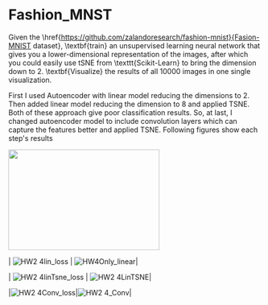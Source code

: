 # Fashion_MNST

Given the \href{https://github.com/zalandoresearch/fashion-mnist}{Fasion-MNIST dataset}, \textbf{train} an unsupervised learning neural network that gives you a lower-dimensional representation of the images, after which you could easily use tSNE from \texttt{Scikit-Learn} to bring the dimension down to 2. \textbf{Visualize} the results of all 10000 images in one single visualization.


First I used Autoencoder with linear model reducing the dimensions to 2. Then added linear model reducing the dimension to 8 and applied TSNE. Both of these approach give poor classification results. So, at last, I changed autoencoder model to include convolution layers which can capture the features better and applied TSNE. Following figures show each step's results 



<img src="https://user-images.githubusercontent.com/57395643/233425046-378293ca-0ae5-4c6c-bd69-480efddad9e3.png" width=300 height=200 alt="">


| ![HW2 4lin_loss](https://user-images.githubusercontent.com/57395643/233425046-378293ca-0ae5-4c6c-bd69-480efddad9e3.png)  | ![HW4Only_linear](https://user-images.githubusercontent.com/57395643/233425090-c98509d9-54b8-492b-98da-5cebc327c9f5.png)|


| ![HW2 4linTsne_loss](https://user-images.githubusercontent.com/57395643/233425151-5b068830-6308-4528-82c4-24dcf9803102.png)  | ![HW2 4LinTSNE](https://user-images.githubusercontent.com/57395643/233425219-a6820f15-00f7-4c51-8132-392ad1f578ef.png)|
 
 
 |![HW2 4Conv_loss](https://user-images.githubusercontent.com/57395643/233425443-5d32e070-9b17-44ee-8f02-2f9bfdb354e0.png)|![HW2 4_Conv](https://user-images.githubusercontent.com/57395643/233425373-6ddd9f26-d55b-4919-b7ff-698cd5e1e120.png)|
